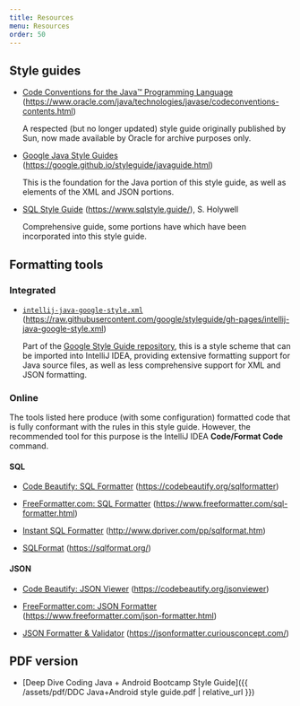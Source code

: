 ```yaml
---
title: Resources
menu: Resources
order: 50
---
```


## Style guides

* [Code Conventions for the Java&trade; Programming Language](https://www.oracle.com/java/technologies/javase/codeconventions-contents.html) (<https://www.oracle.com/java/technologies/javase/codeconventions-contents.html>)
    
    A respected (but no longer updated) style guide originally published by Sun, now made available by Oracle for archive purposes only. 
    
* [Google Java Style Guides](https://google.github.io/styleguide/javaguide.html) (<https://google.github.io/styleguide/javaguide.html>)

    This is the foundation for the Java portion of this style guide, as well as elements of the XML and JSON portions.

* [SQL Style Guide](https://www.sqlstyle.guide/) (<https://www.sqlstyle.guide/>), S. Holywell

    Comprehensive guide, some portions have which have been incorporated into this style guide.

## Formatting tools

### Integrated

* [`intellij-java-google-style.xml`](https://raw.githubusercontent.com/google/styleguide/gh-pages/intellij-java-google-style.xml) (<https://raw.githubusercontent.com/google/styleguide/gh-pages/intellij-java-google-style.xml>)

    Part of the [Google Style Guide repository](https://github.com/google/styleguide), this is a style scheme that can be imported into IntelliJ IDEA, providing extensive formatting support for Java source files, as well as less comprehensive support for XML and JSON formatting.

### Online

The tools listed here produce (with some configuration) formatted code that is fully conformant with the rules in this style guide. However, the recommended tool for this purpose is the IntelliJ IDEA **Code/Format Code** command.

#### SQL

* [Code Beautify: SQL Formatter](https://codebeautify.org/sqlformatter) (<https://codebeautify.org/sqlformatter>)

* [FreeFormatter.com: SQL Formatter](https://www.freeformatter.com/sql-formatter.html) (<https://www.freeformatter.com/sql-formatter.html>)

* [Instant SQL Formatter](http://www.dpriver.com/pp/sqlformat.htm) (<http://www.dpriver.com/pp/sqlformat.htm>)

* [SQLFormat](https://sqlformat.org/) (<https://sqlformat.org/>)

#### JSON

* [Code Beautify: JSON Viewer](https://codebeautify.org/jsonviewer) (<https://codebeautify.org/jsonviewer>)

* [FreeFormatter.com: JSON Formatter](https://www.freeformatter.com/json-formatter.html) (<https://www.freeformatter.com/json-formatter.html>)

* [JSON Formatter &amp; Validator](https://jsonformatter.curiousconcept.com/) (<https://jsonformatter.curiousconcept.com/>)

## PDF version

* [Deep Dive Coding Java + Android Bootcamp Style Guide]({{ /assets/pdf/DDC Java+Android style guide.pdf | relative_url }})
